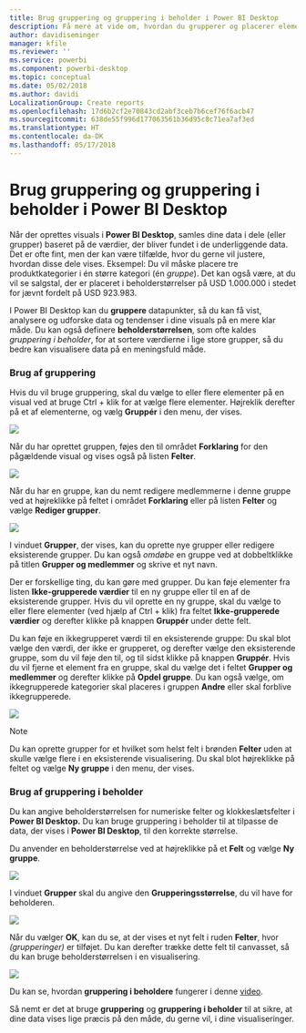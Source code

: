 ```yaml
---
title: Brug gruppering og gruppering i beholder i Power BI Desktop
description: Få mere at vide om, hvordan du grupperer og placerer elementer i beholdere i Power BI Desktop
author: davidiseminger
manager: kfile
ms.reviewer: ''
ms.service: powerbi
ms.component: powerbi-desktop
ms.topic: conceptual
ms.date: 05/02/2018
ms.author: davidi
LocalizationGroup: Create reports
ms.openlocfilehash: 17d6b2cf2e70843cd2abf3ceb7b6cef76f6acb47
ms.sourcegitcommit: 638de55f996d177063561b36d95c8c71ea7af3ed
ms.translationtype: HT
ms.contentlocale: da-DK
ms.lasthandoff: 05/17/2018
---
```

# <a name="use-grouping-and-binning-in-power-bi-desktop"></a>Brug gruppering og gruppering i beholder i Power BI Desktop
Når der oprettes visuals i **Power BI Desktop**, samles dine data i dele (eller grupper) baseret på de værdier, der bliver fundet i de underliggende data. Det er ofte fint, men der kan være tilfælde, hvor du gerne vil justere, hvordan disse dele vises. Eksempel: Du vil måske placere tre produktkategorier i én større kategori (én *gruppe*). Det kan også være, at du vil se salgstal, der er placeret i beholderstørrelser på USD 1.000.000 i stedet for jævnt fordelt på USD 923.983.

I Power BI Desktop kan du **gruppere** datapunkter, så du kan få vist, analysere og udforske data og tendenser i dine visuals på en mere klar måde. Du kan også definere **beholderstørrelsen**, som ofte kaldes *gruppering i beholder*, for at sortere værdierne i lige store grupper, så du bedre kan visualisere data på en meningsfuld måde.

### <a name="using-grouping"></a>Brug af gruppering
Hvis du vil bruge gruppering, skal du vælge to eller flere elementer på en visual ved at bruge Ctrl + klik for at vælge flere elementer. Højreklik derefter på et af elementerne, og vælg **Gruppér** i den menu, der vises.

![](media/desktop-grouping-and-binning/grouping-binning_1.png)

Når du har oprettet gruppen, føjes den til området **Forklaring** for den pågældende visual og vises også på listen **Felter**.

![](media/desktop-grouping-and-binning/grouping-binning_2.png)

Når du har en gruppe, kan du nemt redigere medlemmerne i denne gruppe ved at højreklikke på feltet i området **Forklaring** eller på listen **Felter** og vælge **Rediger grupper**.

![](media/desktop-grouping-and-binning/grouping-binning_3.png)

I vinduet **Grupper**, der vises, kan du oprette nye grupper eller redigere eksisterende grupper. Du kan også *omdøbe* en gruppe ved at dobbeltklikke på titlen **Grupper og medlemmer** og skrive et nyt navn.

Der er forskellige ting, du kan gøre med grupper. Du kan føje elementer fra listen **Ikke-grupperede værdier** til en ny gruppe eller til en af de eksisterende grupper. Hvis du vil oprette en ny gruppe, skal du vælge to eller flere elementer (ved hjælp af Ctrl + klik) fra feltet **Ikke-grupperede værdier** og derefter klikke på knappen **Gruppér** under dette felt.

Du kan føje en ikkegrupperet værdi til en eksisterende gruppe: Du skal blot vælge den værdi, der ikke er grupperet, og derefter vælge den eksisterende gruppe, som du vil føje den til, og til sidst klikke på knappen **Gruppér**. Hvis du vil fjerne et element fra en gruppe, skal du vælge det i feltet **Grupper og medlemmer** og derefter klikke på **Opdel gruppe**. Du kan også vælge, om ikkegrupperede kategorier skal placeres i gruppen **Andre** eller skal forblive ikkegrupperede.

![](media/desktop-grouping-and-binning/grouping-binning_4.png)

> [!NOTE]
> Du kan oprette grupper for et hvilket som helst felt i brønden **Felter** uden at skulle vælge flere i en eksisterende visualisering. Du skal blot højreklikke på feltet og vælge **Ny gruppe** i den menu, der vises.
> 
> 

### <a name="using-binning"></a>Brug af gruppering i beholder
Du kan angive beholderstørrelsen for numeriske felter og klokkeslætsfelter i **Power BI Desktop.** Du kan bruge gruppering i beholder til at tilpasse de data, der vises i **Power BI Desktop**, til den korrekte størrelse.

Du anvender en beholderstørrelse ved at højreklikke på et **Felt** og vælge **Ny gruppe**.

![](media/desktop-grouping-and-binning/grouping-binning_5.png)

I vinduet **Grupper** skal du angive den **Grupperingsstørrelse**, du vil have for beholderen.

![](media/desktop-grouping-and-binning/grouping-binning_6.png)

Når du vælger **OK**, kan du se, at der vises et nyt felt i ruden **Felter**, hvor *(grupperinger)* er tilføjet. Du kan derefter trække dette felt til canvasset, så du kan bruge beholderstørrelsen i en visualisering.

![](media/desktop-grouping-and-binning/grouping-binning_7.png)

Du kan se, hvordan **gruppering i beholdere** fungerer i denne [video](https://www.youtube.com/watch?v=BRvdZSfO0DY).

Så nemt er det at bruge **gruppering** og **gruppering i beholder** til at sikre, at dine data vises lige præcis på den måde, du gerne vil, i dine visualiseringer.

